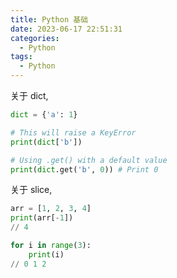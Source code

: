```yaml
---
title: Python 基础
date: 2023-06-17 22:51:31
categories:
  - Python
tags:
  - Python
---
```


关于 dict,

```python
dict = {'a': 1}

# This will raise a KeyError
print(dict['b'])

# Using .get() with a default value 
print(dict.get('b', 0)) # Print 0
```

关于 slice, 

```python
arr = [1, 2, 3, 4]
print(arr[-1])
// 4

for i in range(3):
    print(i)
// 0 1 2
```

